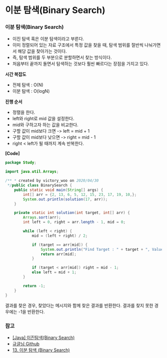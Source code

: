 # 이분 탐색(Binary Search)

### **이분 탐색(Binary Search)**

- 이진 탐색 혹은 이분 탐색이라고 부른다.
- 이미 정렬되어 있는 자료 구조에서 특정 값을 찾을 때, 탐색 범위를 절반씩 나눠가면서 해당 값을 찾아가는 것이다.
- 즉, 탐색 범위를 두 부분으로 분할하면서 찾는 방식이다.
- 처음부터 끝까지 돌면서 탐색하는 것보다 훨씬 빠르다는 장점을 가지고 있다.

**시간 복잡도**

- 전체 탐색 : O(N)
- 이분 탐색 : O(logN)

**진행 순서**

- 정렬을 한다.
- left와 right로 mid 값을 설정한다.
- mid와 구하고자 하는 값을 비교한다.
- 구할 값이 mid보다 크면 -> left = mid + 1
- 구할 값이 mid보다 낮으면 -> right = mid - 1
- right < left가 될 때까지 계속 반복한다.

**[Code]**

```java
package Study;

import java.util.Arrays;

/** * created by victory_woo on 2020/04/30
 */public class BinarySearch {
    public static void main(String[] args) {
        int[] arr = {2, 13, 6, 5, 12, 15, 23, 17, 19, 10,};
        System.out.println(solution(17, arr));
    }

    private static int solution(int target, int[] arr) {
        Arrays.sort(arr);
        int left = 0, right = arr.length - 1, mid = 0;

        while (left < right) {
            mid = (left + right) / 2;

            if (target == arr[mid]) {
                System.out.println("Find Target : " + target + ", Value : " + arr[mid]);
                return arr[mid];
            }

            if (target < arr[mid]) right = mid - 1;
            else left = mid + 1;
        }

        return -1;
    }
}
```

결과를 찾은 경우, 찾았다는 메시지와 함께 찾은 결과를 반환한다. 결과를 찾지 못한 경우에는 -1을 반환한다.

### **참고**

- [[Java] 이진탐색(Binary Search)](https://blog.opid.kr/489)
- [규글님 Github](https://github.com/gyoogle/tech-interview-for-developer/blob/master/Algorithm/Binary%20Search.md)
- [13. 이분 탐색 (Binary Search)](https://code0xff.tistory.com/32)
